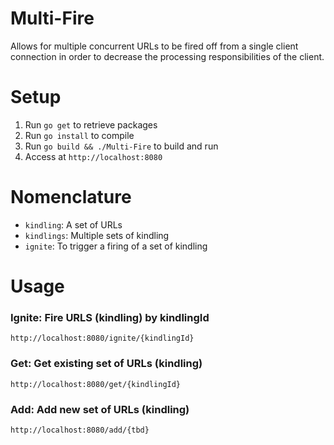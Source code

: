 Multi-Fire
==========
Allows for multiple concurrent URLs to be fired off from a single client connection in order to decrease the processing responsibilities of the client.

Setup
=====
1. Run `go get` to retrieve packages
2. Run `go install` to compile
3. Run `go build && ./Multi-Fire` to build and run
4. Access at `http://localhost:8080`


Nomenclature
============
* `kindling`: A set of URLs
* `kindlings`: Multiple sets of kindling
* `ignite`: To trigger a firing of a set of kindling

Usage
=====

### Ignite: Fire URLS (kindling) by kindlingId
```http://localhost:8080/ignite/{kindlingId}```

### Get: Get existing set of URLs (kindling)
```http://localhost:8080/get/{kindlingId}```

### Add: Add new set of URLs (kindling)
```http://localhost:8080/add/{tbd}```